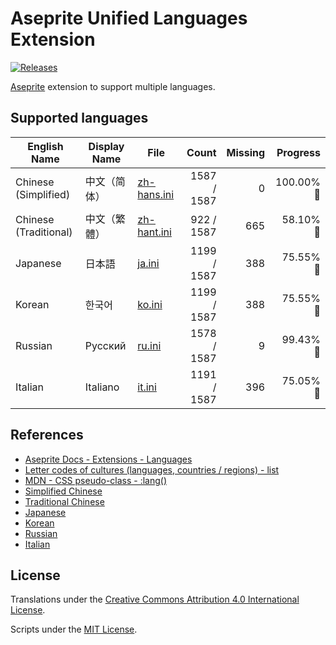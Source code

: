 # Aseprite Unified Languages Extension

[![Releases](https://img.shields.io/github/v/release/aseprite-quest/aseprite-unified-languages-extension)](https://github.com/aseprite-quest/aseprite-unified-languages-extension/releases)

[Aseprite](https://github.com/aseprite/aseprite) extension to support multiple languages.

## Supported languages

| English Name | Display Name | File | Count | Missing | Progress |
|---|---|---|---:|---:|---:|
| Chinese (Simplified) | 中文（简体） | [zh-hans.ini](data/zh-hans.ini) | 1587 / 1587 | 0 | 100.00% 🚩 |
| Chinese (Traditional) | 中文（繁體） | [zh-hant.ini](data/zh-hant.ini) | 922 / 1587 | 665 | 58.10% 🚧 |
| Japanese | 日本語 | [ja.ini](data/ja.ini) | 1199 / 1587 | 388 | 75.55% 🚧 |
| Korean | 한국어 | [ko.ini](data/ko.ini) | 1199 / 1587 | 388 | 75.55% 🚧 |
| Russian | Русский | [ru.ini](data/ru.ini) | 1578 / 1587 | 9 | 99.43% 🚧 |
| Italian | Italiano | [it.ini](data/it.ini) | 1191 / 1587 | 396 | 75.05% 🚧 |

## References

- [Aseprite Docs - Extensions - Languages](https://aseprite.org/docs/extensions/languages)
- [Letter codes of cultures (languages, countries / regions) - list](https://www.venea.net/web/culture_code)
- [MDN - CSS pseudo-class - :lang()](https://developer.mozilla.org/en-US/docs/Web/CSS/:lang)
- [Simplified Chinese](https://github.com/J-11/Aseprite-Simplified-Chinese)
- [Traditional Chinese](https://github.com/chongx1an/Aseprite-TraditionalChineseExtension)
- [Japanese](https://wikiwiki.jp/aseprite/日本語化ファイルのダウンロード)
- [Korean](https://github.com/ImBada/Aseprite-Korean)
- [Russian](https://github.com/lufog/aseprite-language-russian)
- [Italian](https://github.com/FabianoIlCapo/aseprite_italian)

## License

Translations under the [Creative Commons Attribution 4.0 International License](data/LICENSE.txt).

Scripts under the [MIT License](LICENSE).
